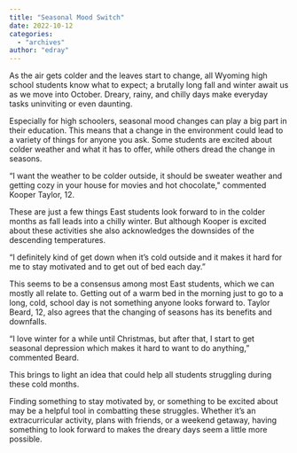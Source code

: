 ```yaml
---
title: "Seasonal Mood Switch"
date: 2022-10-12
categories: 
  - "archives"
author: "edray"
---
```


As the air gets colder and the leaves start to change, all Wyoming high school students know what to expect; a brutally long fall and winter await us as we move into October. Dreary, rainy, and chilly days make everyday tasks uninviting or even daunting.

Especially for high schoolers, seasonal mood changes can play a big part in their education. This means that a change in the environment could lead to a variety of things for anyone you ask. Some students are excited about colder weather and what it has to offer, while others dread the change in seasons.

“I want the weather to be colder outside, it should be sweater weather and getting cozy in your house for movies and hot chocolate," commented Kooper Taylor, 12.

These are just a few things East students look forward to in the colder months as fall leads into a chilly winter. But although Kooper is excited about these activities she also acknowledges the downsides of the descending temperatures.

“I definitely kind of get down when it’s cold outside and it makes it hard for me to stay motivated and to get out of bed each day.”

This seems to be a consensus among most East students, which we can mostly all relate to. Getting out of a warm bed in the morning just to go to a long, cold, school day is not something anyone looks forward to. Taylor Beard, 12, also agrees that the changing of seasons has its benefits and downfalls.

“I love winter for a while until Christmas, but after that, I start to get seasonal depression which makes it hard to want to do anything,” commented Beard.

This brings to light an idea that could help all students struggling during these cold months.

Finding something to stay motivated by, or something to be excited about may be a helpful tool in combatting these struggles. Whether it’s an extracurricular activity, plans with friends, or a weekend getaway, having something to look forward to makes the dreary days seem a little more possible.
